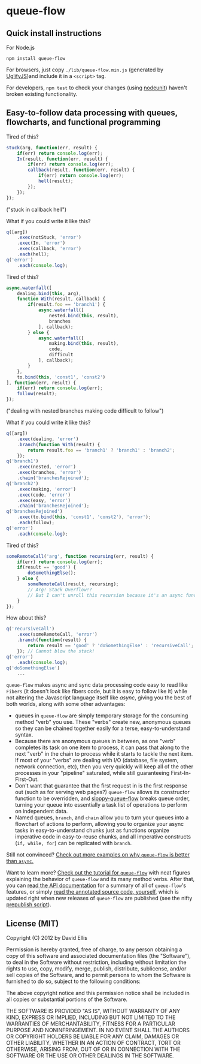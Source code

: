 # queue-flow

## Quick install instructions

For Node.js

    npm install queue-flow

For browsers, just copy ``./lib/queue-flow.min.js`` (generated by [UglifyJS](https://github.com/mishoo/UglifyJS/))and include it in a ``<script>`` tag.

For developers, ``npm test`` to check your changes (using [nodeunit](https://github.com/caolan/nodeunit/)) haven't broken existing functionality.

## Easy-to-follow data processing with queues, flowcharts, and functional programming

Tired of this?

```js
stuck(arg, function(err, result) {
    if(err) return console.log(err);
    In(result, function(err, result) {
        if(err) return console.log(err);
        callback(result, function(err, result) {
            if(err) return console.log(err);
            hell(result);
        });
    });
});
```

("stuck in callback hell")

What if you could write it like this?

```js
q([arg])
    .exec(notStuck, 'error')
    .exec(In, 'error')
    .exec(callback, 'error')
    .each(hell);
q('error')
    .each(console.log);
```

Tired of this?

```js
async.waterfall([
    dealing.bind(this, arg),
    function With(result, callback) {
        if(result.foo == 'branch1') {
            async.waterfall([
                nested.bind(this, result),
                branches
            ], callback);
        } else {
            async.waterfall([
                making.bind(this, result),
                code,
                difficult
            ], callback);
        }
    },
    to.bind(this, 'const1', 'const2')
], function(err, result) {
    if(err) return console.log(err);
    follow(result);
});
```

("dealing with nested branches making code difficult to follow")

What if you could write it like this?

```js
q([arg])
    .exec(dealing, 'error')
    .branch(function With(result) {
        return result.foo == 'branch1' ? 'branch1' : 'branch2';
    });
q('branch1')
    .exec(nested, 'error')
    .exec(branches, 'error')
    .chain('branchesRejoined');
q('branch2')
    .exec(making, 'error')
    .exec(code, 'error')
    .exec(easy, 'error')
    .chain('branchesRejoined');
q('branchesRejoined')
    .exec(to.bind(this, 'const1', 'const2'), 'error');
    .each(follow);
q('error')
    .each(console.log);
```

Tired of this?

```js
someRemoteCall('arg', function recursing(err, result) {
    if(err) return console.log(err);
    if(result == 'good') {
        doSomethingElse();
    } else {
        someRemoteCall(result, recursing);
        // Arg! Stack Overflow!?
        // But I can't unroll this recursion because it's an async function, right?
    }
});
```

How about this?

```js
q('recursiveCall')
    .exec(someRemoteCall, 'error')
    .branch(function(result) {
        return result == 'good' ? 'doSomethingElse' : 'recursiveCall';
    }); // Cannot blow the stack!
q('error')
    .each(console.log);
q('doSomethingElse')
    ...
```

``queue-flow`` makes async and sync data processing code easy to read like ``Fibers`` (it doesn't look like fibers code, but it is easy to follow like it) while not altering the Javascript language itself like *async*, giving you the best of both worlds, along with some other advantages:

* queues in ``queue-flow`` are simply temporary storage for the consuming method "verb" you use. These "verbs" create new, anonymous queues so they can be chained together easily for a terse, easy-to-understand syntax.
* Because there are anonymous queues in between, as one "verb" completes its task on one item to process, it can pass that along to the next "verb" in the chain to process while it starts to tackle the next item. If most of your "verbs" are dealing with I/O (database, file system, network connection, etc), then you very quickly will keep all of the other processes in your "pipeline" saturated, while still guaranteeing First-In-First-Out.
* Don't want that guarantee that the first request in is the first response out (such as for serving web pages?) ``queue-flow`` allows its constructor function to be overridden, and [sloppy-queue-flow](https://github.com/dfellis/sloppy-queue-flow) breaks queue order, turning your queue into essentially a task list of operations to perform on independent data.
* Named queues, ``branch``, and ``chain`` allow you to turn your queues into a flowchart of actions to perform, allowing you to organize your async tasks in easy-to-understand chunks just as functions organize imperative code in easy-to-reuse chunks, and all imperative constructs (``if, while, for``) can be replicated with ``branch``.

Still not convinced? [Check out more examples on why ``queue-flow`` is better than ``async``.](http://dfellis.github.com/queue-flow/2012/09/22/why-queue-flow/)

Want to learn more? [Check out the tutorial for ``queue-flow``](http://dfellis.github.com/queue-flow/2012/09/21/tutorial/) with neat figures explaining the behavior of ``queue-flow`` and its many method verbs. After that, you can [read the API documentation](http://dfellis.github.com/queue-flow/2012/09/21/api/) for a summary of all of ``queue-flow``'s features, or simply [read the annotated source code, yourself](http://dfellis.github.com/queue-flow/docs/queue-flow.html), which is updated right when new releases of ``queue-flow`` are published (see the nifty [prepublish script](https://github.com/dfellis/queue-flow/blob/master/prepublish.sh)).

## License (MIT)

Copyright (C) 2012 by David Ellis

Permission is hereby granted, free of charge, to any person obtaining a copy
of this software and associated documentation files (the "Software"), to deal
in the Software without restriction, including without limitation the rights
to use, copy, modify, merge, publish, distribute, sublicense, and/or sell
copies of the Software, and to permit persons to whom the Software is
furnished to do so, subject to the following conditions:

The above copyright notice and this permission notice shall be included in
all copies or substantial portions of the Software.

THE SOFTWARE IS PROVIDED "AS IS", WITHOUT WARRANTY OF ANY KIND, EXPRESS OR
IMPLIED, INCLUDING BUT NOT LIMITED TO THE WARRANTIES OF MERCHANTABILITY,
FITNESS FOR A PARTICULAR PURPOSE AND NONINFRINGEMENT. IN NO EVENT SHALL THE
AUTHORS OR COPYRIGHT HOLDERS BE LIABLE FOR ANY CLAIM, DAMAGES OR OTHER
LIABILITY, WHETHER IN AN ACTION OF CONTRACT, TORT OR OTHERWISE, ARISING FROM,
OUT OF OR IN CONNECTION WITH THE SOFTWARE OR THE USE OR OTHER DEALINGS IN
THE SOFTWARE.

